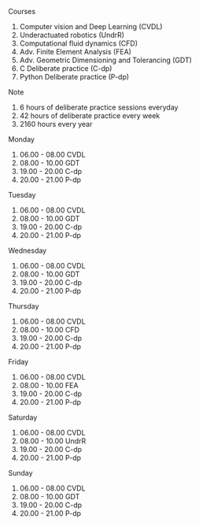 Courses
1. Computer vision and Deep Learning (CVDL)
2. Underactuated robotics (UndrR)
3. Computational fluid dynamics (CFD)
4. Adv. Finite Element Analysis (FEA)
5. Adv. Geometric Dimensioning and Tolerancing (GDT)
6. C Deliberate practice (C-dp)
7. Python Deliberate practice (P-dp)

Note
1. 6 hours of deliberate practice sessions everyday
2. 42 hours of deliberate practice every week
3. 2160 hours every year

Monday
1. 06.00 - 08.00 CVDL
2. 08.00 - 10.00 GDT
3. 19.00 - 20.00 C-dp
4. 20.00 - 21.00 P-dp

Tuesday
1. 06.00 - 08.00 CVDL
2. 08.00 - 10.00 GDT
3. 19.00 - 20.00 C-dp
4. 20.00 - 21.00 P-dp

Wednesday
1. 06.00 - 08.00 CVDL
2. 08.00 - 10.00 GDT
3. 19.00 - 20.00 C-dp
4. 20.00 - 21.00 P-dp

Thursday
1. 06.00 - 08.00 CVDL
2. 08.00 - 10.00 CFD
3. 19.00 - 20.00 C-dp
4. 20.00 - 21.00 P-dp

Friday
1. 06.00 - 08.00 CVDL
2. 08.00 - 10.00 FEA
3. 19.00 - 20.00 C-dp
4. 20.00 - 21.00 P-dp

Saturday
1. 06.00 - 08.00 CVDL
2. 08.00 - 10.00 UndrR
3. 19.00 - 20.00 C-dp
4. 20.00 - 21.00 P-dp

Sunday
1. 06.00 - 08.00 CVDL
2. 08.00 - 10.00 GDT
3. 19.00 - 20.00 C-dp
4. 20.00 - 21.00 P-dp





